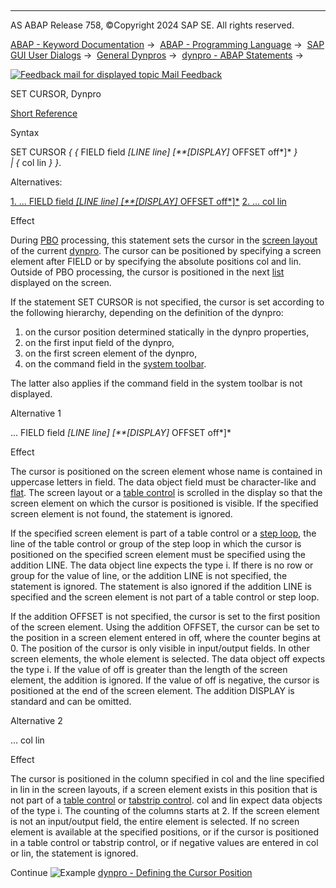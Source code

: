   

* * *

AS ABAP Release 758, ©Copyright 2024 SAP SE. All rights reserved.

[ABAP - Keyword Documentation](https://help.sap.com/doc/abapdocu_latest_index_htm/latest/en-US/abenabap.htm) →  [ABAP - Programming Language](https://help.sap.com/doc/abapdocu_latest_index_htm/latest/en-US/abenabap_reference.htm) →  [SAP GUI User Dialogs](https://help.sap.com/doc/abapdocu_latest_index_htm/latest/en-US/abenabap_screens.htm) →  [General Dynpros](https://help.sap.com/doc/abapdocu_latest_index_htm/latest/en-US/abenabap_dynpros.htm) →  [dynpro - ABAP Statements](https://help.sap.com/doc/abapdocu_latest_index_htm/latest/en-US/abenabap_dynpros_abap_statements.htm) → 

 [![](Mail.gif?object=Mail.gif "Feedback mail for displayed topic") Mail Feedback](mailto:f1_help@sap.com?subject=Feedback%20on%20ABAP%20Documentation&body=Document:%20SET%20CURSOR%2C%20Dynpro%2C%20ABAPSET_CURSOR_DYNPRO%2C%20758%0D%0A%0D%0AError:%0D%0A%0D%0A%0D%0A%0D%0ASuggestion%20for%20improvement:)

SET CURSOR, Dynpro

[Short Reference](https://help.sap.com/doc/abapdocu_latest_index_htm/latest/en-US/abapset_cursor_shortref.htm)

Syntax

SET CURSOR *{* *{* FIELD field *\[*LINE line*\]* *\[**\[*DISPLAY*\]* OFFSET off*\]* *}*
           *|* *{* col lin *}* *}*.

Alternatives:

[1\. ... FIELD field *\[*LINE line*\]* *\[**\[*DISPLAY*\]* OFFSET off*\]*](#!ABAP_ALTERNATIVE_1@1@)
[2\. ... col lin](#!ABAP_ALTERNATIVE_2@2@)

Effect

During [PBO](https://help.sap.com/doc/abapdocu_latest_index_htm/latest/en-US/abenpbo_glosry.htm "Glossary Entry") processing, this statement sets the cursor in the [screen layout](https://help.sap.com/doc/abapdocu_latest_index_htm/latest/en-US/abenscreen_glosry.htm "Glossary Entry") of the current [dynpro](https://help.sap.com/doc/abapdocu_latest_index_htm/latest/en-US/abendynpro_glosry.htm "Glossary Entry"). The cursor can be positioned by specifying a screen element after FIELD or by specifying the absolute positions col and lin. Outside of PBO processing, the cursor is positioned in the next [list](https://help.sap.com/doc/abapdocu_latest_index_htm/latest/en-US/abapset_cursor_list.htm) displayed on the screen.

If the statement SET CURSOR is not specified, the cursor is set according to the following hierarchy, depending on the definition of the dynpro:

1.  on the cursor position determined statically in the dynpro properties,
2.  on the first input field of the dynpro,
3.  on the first screen element of the dynpro,
4.  on the command field in the [system toolbar](https://help.sap.com/doc/abapdocu_latest_index_htm/latest/en-US/abenstandard_toolbar_glosry.htm "Glossary Entry").

The latter also applies if the command field in the system toolbar is not displayed.

Alternative 1   

... FIELD field *\[*LINE line*\]* *\[**\[*DISPLAY*\]* OFFSET off*\]*

Effect

The cursor is positioned on the screen element whose name is contained in uppercase letters in field. The data object field must be character-like and [flat](https://help.sap.com/doc/abapdocu_latest_index_htm/latest/en-US/abenflat_glosry.htm "Glossary Entry"). The screen layout or a [table control](https://help.sap.com/doc/abapdocu_latest_index_htm/latest/en-US/abentable_control_glosry.htm "Glossary Entry") is scrolled in the display so that the screen element on which the cursor is positioned is visible. If the specified screen element is not found, the statement is ignored.

If the specified screen element is part of a table control or a [step loop](https://help.sap.com/doc/abapdocu_latest_index_htm/latest/en-US/abenstep_loop_glosry.htm "Glossary Entry"), the line of the table control or group of the step loop in which the cursor is positioned on the specified screen element must be specified using the addition LINE. The data object line expects the type i. If there is no row or group for the value of line, or the addition LINE is not specified, the statement is ignored. The statement is also ignored if the addition LINE is specified and the screen element is not part of a table control or step loop.

If the addition OFFSET is not specified, the cursor is set to the first position of the screen element. Using the addition OFFSET, the cursor can be set to the position in a screen element entered in off, where the counter begins at 0. The position of the cursor is only visible in input/output fields. In other screen elements, the whole element is selected. The data object off expects the type i. If the value of off is greater than the length of the screen element, the addition is ignored. If the value of off is negative, the cursor is positioned at the end of the screen element. The addition DISPLAY is standard and can be omitted.

Alternative 2   

... col lin

Effect

The cursor is positioned in the column specified in col and the line specified in lin in the screen layouts, if a screen element exists in this position that is not part of a [table control](https://help.sap.com/doc/abapdocu_latest_index_htm/latest/en-US/abentable_control_glosry.htm "Glossary Entry") or [tabstrip control](https://help.sap.com/doc/abapdocu_latest_index_htm/latest/en-US/abentabstrip_control_glosry.htm "Glossary Entry"). col and lin expect data objects of the type i. The counting of the columns starts at 2. If the screen element is not an input/output field, the entire element is selected. If no screen element is available at the specified positions, or if the cursor is positioned in a table control or tabstrip control, or if negative values are entered in col or lin, the statement is ignored.

Continue
![Example](exa.gif "Example") [dynpro - Defining the Cursor Position](https://help.sap.com/doc/abapdocu_latest_index_htm/latest/en-US/abendynpro_set_cursor_abexa.htm)